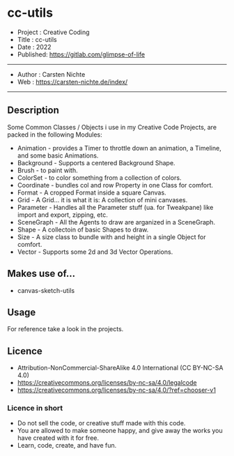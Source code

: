 # cc-utils

* Project : Creative Coding
* Title : cc-utils
* Date : 2022
* Published: https://gitlab.com/glimpse-of-life

---

* Author : Carsten Nichte
* Web : https://carsten-nichte.de/index/ 

---

## Description

Some Common Classes / Objects i use in my Creative Code Projects, are packed in the following Modules:

* Animation  - provides a Timer to throttle down an animation, a Timeline, and some basic Animations.
* Background - Supports a centered Background Shape.
* Brush      - to paint with.  
* ColorSet   - to color something from a collection of colors.
* Coordinate - bundles col and row Property in one Class for comfort.
* Format     - A cropped Format inside a square Canvas.
* Grid       - A Grid... it is what it is: A collection of mini canvases.
* Parameter  - Handles all the Parameter stuff (ua. for Tweakpane) like import and export, zipping, etc.
* SceneGraph - All the Agents to draw are arganized in a SceneGraph.
* Shape      - A collectoin of basic Shapes to draw.
* Size       - A size class to bundle with and height in a single Object for comfort.
* Vector     - Supports some 2d and 3d Vector Operations.

## Makes use of...

* canvas-sketch-utils

## Usage

For reference take a look in the projects.

## Licence

* Attribution-NonCommercial-ShareAlike 4.0 International (CC BY-NC-SA 4.0)
* https://creativecommons.org/licenses/by-nc-sa/4.0/legalcode
* https://creativecommons.org/licenses/by-nc-sa/4.0/?ref=chooser-v1

### Licence in short

* Do not sell the code, or creative stuff made with this code.
* You are allowed to make someone happy, and give away the works you have created with it for free.
* Learn, code, create, and have fun.
